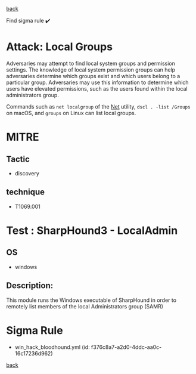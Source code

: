 
[back](../index.md)

Find sigma rule :heavy_check_mark: 

# Attack: Local Groups 

Adversaries may attempt to find local system groups and permission settings. The knowledge of local system permission groups can help adversaries determine which groups exist and which users belong to a particular group. Adversaries may use this information to determine which users have elevated permissions, such as the users found within the local administrators group.

Commands such as <code>net localgroup</code> of the [Net](https://attack.mitre.org/software/S0039) utility, <code>dscl . -list /Groups</code> on macOS, and <code>groups</code> on Linux can list local groups.

# MITRE
## Tactic
  - discovery


## technique
  - T1069.001


# Test : SharpHound3 - LocalAdmin
## OS
  - windows


## Description:
This module runs the Windows executable of SharpHound in order to remotely list members of the local Administrators group (SAMR)


# Sigma Rule
 - win_hack_bloodhound.yml (id: f376c8a7-a2d0-4ddc-aa0c-16c17236d962)



[back](../index.md)
